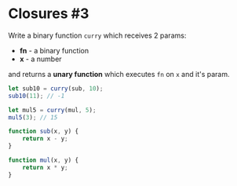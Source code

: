 # Closures #3

Write a binary function `curry` which receives 2 params:

-   **fn** - a binary function
-   **x** - a number

and returns a **unary function** which executes `fn` on `x` and it's param.

```javascript
let sub10 = curry(sub, 10);
sub10(11); // -1

let mul5 = curry(mul, 5);
mul5(3); // 15

function sub(x, y) {
    return x - y;
}

function mul(x, y) {
    return x * y;
}
```
